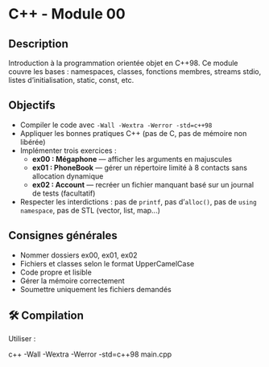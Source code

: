 # C++ - Module 00

## Description

Introduction à la programmation orientée objet en C++98. Ce module couvre les bases : namespaces, classes, fonctions membres, streams stdio, listes d’initialisation, static, const, etc.

## Objectifs

- Compiler le code avec `-Wall -Wextra -Werror -std=c++98`
- Appliquer les bonnes pratiques C++ (pas de C, pas de mémoire non libérée)
- Implémenter trois exercices :
  - **ex00 : Mégaphone** — afficher les arguments en majuscules
  - **ex01 : PhoneBook** — gérer un répertoire limité à 8 contacts sans allocation dynamique
  - **ex02 : Account** — recréer un fichier manquant basé sur un journal de tests (facultatif)
- Respecter les interdictions : pas de `printf`, pas d’`alloc()`, pas de `using namespace`, pas de STL (vector, list, map...)

## Consignes générales

- Nommer dossiers ex00, ex01, ex02
- Fichiers et classes selon le format UpperCamelCase
- Code propre et lisible
- Gérer la mémoire correctement
- Soumettre uniquement les fichiers demandés

## 🛠️ Compilation

Utiliser :

c++ -Wall -Wextra -Werror -std=c++98 main.cpp
